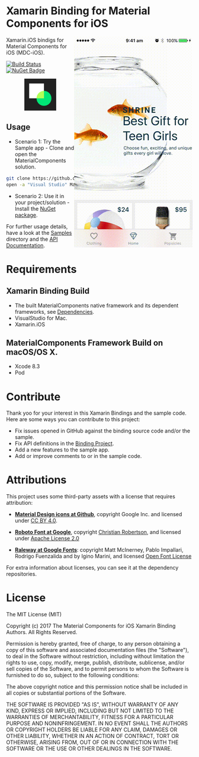 # Xamarin Binding for Material Components for iOS
<img align="right" src="arts/Shrine.gif" width="320px">
Xamarin.iOS bindigs for Material Components for iOS (MDC-iOS).

[![Build Status](https://www.bitrise.io/app/90b72d60b57288b7/status.svg?token=EMYZt7i6cIt8J8-uNQRmkA&branch=master)](https://www.bitrise.io/app/90b72d60b57288b7)
[![NuGet Badge](https://buildstats.info/nuget/Xamarin.iOS.MaterialComponents)](https://www.nuget.org/packages/Xamarin.iOS.MaterialComponents/)

<p align="center">
<img src="arts/MDC.png" width=86 >
</p>

## Usage
- Scenario 1: Try the Sample app - Clone and open the MaterialComponents solution.

``` bash
git clone https://github.com/ilap/MaterialComponentsXamarin
open -a "Visual Studio" MaterialComponentsXamarin/MaterialComponentsBinding.sln
```

- Scenario 2: Use it in your project/solution - Install the [NuGet package](https://www.nuget.org/packages/Xamarin.iOS.MaterialComponents).

For further usage details, have a look at the [Samples](samples/) directory and the [API Documentation](https://material.io/components/ios/catalog/).

# Requirements

## Xamarin Binding Build
- The built MaterialComponents native framework and its dependent frameworks, see [Dependencies](src/README.md#framework-dependencies).
- VisualStudio for Mac.
- Xamarin.iOS

## MaterialComponents Framework Build on macOS/OS X.
- Xcode 8.3
- Pod


# Contribute

Thank yoo for your interest in this Xamarin Bindings and the sample code.
Here are some ways you can contribute to this project:

- Fix issues opened in GitHub against the binding source code and/or the sample.
- Fix API definitions in the [Binding Project](src/MaterialComponents/).
- Add a new features to the sample app.
- Add or improve comments to or in the sample code.



# Attributions #
This project uses some third-party assets with a license that requires attribution:

 - **[Material Design icons at Github](https://github.com/google/material-design-icons)**,
copyright Google Inc. and licensed under
[CC BY 4.0](https://creativecommons.org/licenses/by/4.0/).


 - **[Roboto Font at Google](https://www.google.com/fonts/specimen/Roboto)**, copyright [Christian Robertson](https://plus.google.com/110879635926653430880/about), and licensed under [Apache License 2.0](http://www.apache.org/licenses/LICENSE-2.0)


 - **[Raleway at Google Fonts](https://www.google.com/fonts/specimen/Raleway)**: copyright Matt McInerney, Pablo Impallari, Rodrigo Fuenzalida and by Igino Marini, and licensed [Open Font License](http://scripts.sil.org/cms/scripts/page.php?site_id=nrsi&id=OFL_web)

For extra information about licenses, you can see it at the dependency repositories.

# License #

The MIT License (MIT)

Copyright (c) 2017 The Material Components for iOS Xamarin Binding Authors.
All Rights Reserved.

Permission is hereby granted, free of charge, to any person obtaining a copy
of this software and associated documentation files (the "Software"), to deal
in the Software without restriction, including without limitation the rights
to use, copy, modify, merge, publish, distribute, sublicense, and/or sell
copies of the Software, and to permit persons to whom the Software is
furnished to do so, subject to the following conditions:

The above copyright notice and this permission notice shall be included in all
copies or substantial portions of the Software.

THE SOFTWARE IS PROVIDED "AS IS", WITHOUT WARRANTY OF ANY KIND, EXPRESS OR
IMPLIED, INCLUDING BUT NOT LIMITED TO THE WARRANTIES OF MERCHANTABILITY,
FITNESS FOR A PARTICULAR PURPOSE AND NONINFRINGEMENT. IN NO EVENT SHALL THE
AUTHORS OR COPYRIGHT HOLDERS BE LIABLE FOR ANY CLAIM, DAMAGES OR OTHER
LIABILITY, WHETHER IN AN ACTION OF CONTRACT, TORT OR OTHERWISE, ARISING FROM,
OUT OF OR IN CONNECTION WITH THE SOFTWARE OR THE USE OR OTHER DEALINGS IN THE
SOFTWARE.
